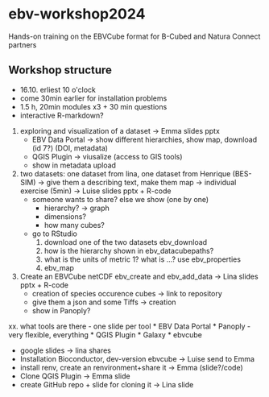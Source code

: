 # ebv-workshop2024
Hands-on training on the EBVCube format for B-Cubed and Natura Connect partners

## Workshop structure
- 16.10. erliest 10 o'clock
- come 30min earlier for installation problems
- 1.5 h, 20min modules x3 + 30 min questions
- interactive R-markdown?
1. exploring and visualization of a dataset -> Emma slides pptx
	- EBV Data Portal -> show different hierarchies, show map, download (id 7?) (DOI, metadata)
	- QGIS Plugin -> viusalize (access to GIS tools)
	- show in metadata upload
2. two datasets: one dataset from lina, one dataset from Henrique (BES-SIM) -> give them a describing text, make them map -> individual exercise (5min) -> Luise slides pptx + R-code
	- someone wants to share? else we show (one by one)
		* hierarchy? -> graph
		* dimensions?
		* how many cubes?
	- go to RStudio
		1. download one of the two datasets ebv_download
		2. how is the hierarchy shown in ebv_datacubepaths?
		3. what is the units of metric 1? what is ...? use ebv_properties
		4. ebv_map
3. Create an EBVCube netCDF ebv_create and ebv_add_data -> Lina slides pptx + R-code
	- creation of species occurence cubes -> link to repository
	- give them a json and some Tiffs -> creation
	- show in Panoply?
	
xx. what tools are there - one slide per tool
	* EBV Data Portal
	* Panoply - very flexible, everything
	* QGIS Plugin
	* Galaxy
	* ebvcube
- google slides -> lina shares
- Installation Bioconductor, dev-version ebvcube -> Luise send to Emma
- install renv, create an renvironment+share it -> Emma (slide?/code)
- Clone QGIS Plugin -> Emma slide
- create GitHub repo + slide for cloning it -> Lina slide
